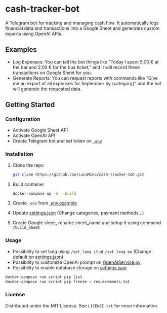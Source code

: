 # cash-tracker-bot
A Telegram bot for tracking and managing cash flow.
It automatically logs financial data and transactions into a Google Sheet and generates custom exports using OpenAI APIs.

## Examples
- Log Expenses: You can tell the bot things like "Today I spent 5,00 € at the bar and 2,00 € for the bus ticket," and it will record these transactions on Google Sheet for you.
- Generate Reports: You can request reports with commands like "Give me an export of all expenses for September by {category}" and the bot will generate the requested data.

<!-- GETTING STARTED -->
## Getting Started

### Configuration
- Activate Google Sheet API
- Activate OpenAI API
- Create Telegram bot and set token on [`.env`](src/.env.example)

### Installation
1. Clone the repo
   ```sh
   git clone https://github.com/LucaMino/cash-tracker-bot.git
   ```
2. Build container
   ```sh
   docker-compose up -d --build
   ```
3. Create `.env` from [.env.example](src/.env.example)

4. Update [settings.json](src/config/settings.json) (Change categories, payment methods...)

5. Create Google sheet, rename sheet_name and setup it using command `/build_sheet`

<!-- USAGE -->
### Usage
- Possibility to set lang using `/set_lang it` or `/set_lang en` (Change default on [settings.json](src/config/settings.json))
- Possibility to customize OpenAi prompt on [OpenAIService.py](src/services/OpenAIService.py)
- Possibility to enable database storage on [settings.json](src/config/settings.json)


<!-- UTILS -->
```sh
docker-compose run script pip list
docker-compose run script pip freeze > requirements.txt
```

<!-- LICENSE -->
### License

Distributed under the MIT License. See `LICENSE.txt` for more information.
